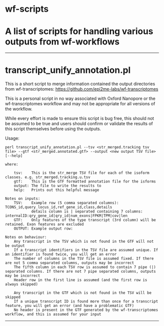 # wf-scripts
# A list of scripts for handling various outputs from wf-workflows



---------------------------------------------
# transcript_unify_annotation.pl

This is a short script to merge information contained the output directories from wf-transcriptomes:
https://github.com/epi2me-labs/wf-transcriptomes

This is a personal script in no way associated with Oxford Nanopore or the wf-transcriptomes workflow and
may not be appropriate for all versions of the workflow. 

While every effort is made to ensure this script is bug free, this should not be assumed to be true and 
users should confirm or validate the results of this script themselves before using the outputs. 

Usage:

	perl transcript_unify_annotation.pl --tsv <str_merged.tracking tsv file> --gtf <str_merged.annotated.gtf> --output <new output TSV file> [--help]

	where:

		tsv:    This is the str_merge TSV file for each of the isoform classes. e.g. str_merged.tracking.u.tsv
		gtf:    This is the GTF formatted annotation file for the isforms
		output: The file to write the results to
		help:   Prints out this helpful message

	Notes on inputs:
		TSV: 	Example row (5 comma separated columns): TCONS_id,query_locus_id,ref_gene_id,class,details
				details column is | separated containing 7 columns: internalID:qry_gene_id|qry_id|num_exons|FPKM|TPM|cov|len
		GTF:	Only features of the type transcript (3rd column) will be retained. Exon features are excluded
		OUTPUT:	Example output row: 

	Notes on behaviour:
		Any transcript in the TSV which is not found in the GTF will not be output
		If a transcript identifiers in the TSV file are assumed unique. If an identifier is found twice, you will get an error
		The number of columns in the TSV file is assumed fixed. If there are not 5 comma separated columns, outputs may be incorrect
		The fifth column in each TSV row is assumed to contain 7 pipe (|) separated columns. If there are not 7 pipe separated columns, outputs may be incorrect
		Header row in the first line is assumed (and the first row is always skipped)

		Any transcript in the GTF which is not found in the TSV will be skipped
		If a unique transcript ID is found more than once for a transcript feature, you will get an error (and have a problematic GTF)
		No header is present in the GTF generated by the wf-transcriptomes workflow, and this is assumed for your input

---------------------------------------------

